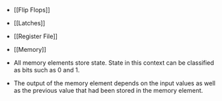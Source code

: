 - [[Flip Flops]]
- [[Latches]]
- [[Register File]]
- [[Memory]]

- All memory elements store state. State in this context can be classified as bits such as 0 and 1.
- The output of the memory element depends on the input values as well as the previous value that had been stored in the memory element.